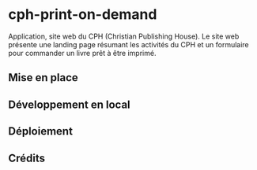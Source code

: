 # cph-print-on-demand

Application, site web du CPH (Christian Publishing House). Le site web présente une landing page résumant les activités du CPH et un formulaire pour commander un livre prêt à être imprimé.

## Mise en place

## Développement en local

## Déploiement

## Crédits
